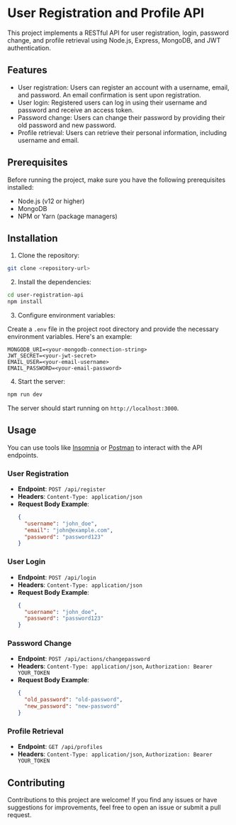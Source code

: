 # User Registration and Profile API

This project implements a RESTful API for user registration, login, password change, and profile retrieval using Node.js, Express, MongoDB, and JWT authentication.

## Features

- User registration: Users can register an account with a username, email, and password. An email confirmation is sent upon registration.
- User login: Registered users can log in using their username and password and receive an access token.
- Password change: Users can change their password by providing their old password and new password.
- Profile retrieval: Users can retrieve their personal information, including username and email.

## Prerequisites

Before running the project, make sure you have the following prerequisites installed:

- Node.js (v12 or higher)
- MongoDB
- NPM or Yarn (package managers)

## Installation

1. Clone the repository:

```bash
git clone <repository-url>
```

2. Install the dependencies:

```bash
cd user-registration-api
npm install
```

3. Configure environment variables:

Create a `.env` file in the project root directory and provide the necessary environment variables. Here's an example:

```plaintext
MONGODB_URI=<your-mongodb-connection-string>
JWT_SECRET=<your-jwt-secret>
EMAIL_USER=<your-email-username>
EMAIL_PASSWORD=<your-email-password>
```

4. Start the server:

```bash
npm run dev
```

The server should start running on `http://localhost:3000`.

## Usage

You can use tools like [Insomnia](https://insomnia.rest/) or [Postman](https://www.postman.com/) to interact with the API endpoints.

### User Registration

- **Endpoint**: `POST /api/register`
- **Headers**: `Content-Type: application/json`
- **Request Body Example**:
  ```json
  {
    "username": "john_doe",
    "email": "john@example.com",
    "password": "password123"
  }
  ```

### User Login

- **Endpoint**: `POST /api/login`
- **Headers**: `Content-Type: application/json`
- **Request Body Example**:
  ```json
  {
    "username": "john_doe",
    "password": "password123"
  }
  ```

### Password Change

- **Endpoint**: `POST /api/actions/changepassword`
- **Headers**: `Content-Type: application/json`, `Authorization: Bearer YOUR_TOKEN`
- **Request Body Example**:
  ```json
  {
    "old_password": "old-password",
    "new_password": "new-password"
  }
  ```

### Profile Retrieval

- **Endpoint**: `GET /api/profiles`
- **Headers**: `Content-Type: application/json`, `Authorization: Bearer YOUR_TOKEN`

## Contributing

Contributions to this project are welcome! If you find any issues or have suggestions for improvements, feel free to open an issue or submit a pull request.
